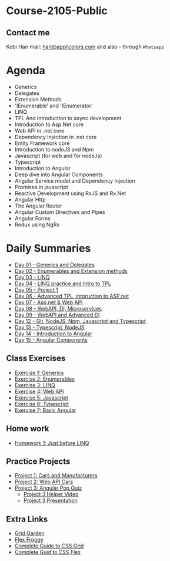 # Course-2105-Public
## Contact me
Kobi Hari
mail: hari@applicolors.com
and also - through `Whatsapp`

# Agenda
* Generics
* Delegates
* Extension Methods
* 'IEnumerable' and 'IEnumerator'
* LINQ
* TPL And introduction to async development
* Introduction to Asp.Net core
* Web API in .net core
* Dependency Injection in .net core
* Entity Framework core
* Introduction to nodeJS and Npm
* Javascript (for web and for nodeJs)
* Typescript
* Introduction to Angular
* Deep dive into Angular Components
* Angular Service model and Dependency Injection
* Promises in javascript
* Reactive Development using RxJS and Rx.Net
* Angular Http
* The Angular Router
* Angular Custom Directives and Pipes
* Angular Forms
* Redux using NgRx

# Daily Summaries
* [Day 01 - Generics and Delegates](https://github.com/kobi2294/Course-2105-Public/wiki/Day-01-Generics-and-Delegates)
* [Day 02 - Enumerables and Extension methods](https://github.com/kobi2294/Course-2105-Public/wiki/Day-02---Enumerables-and-Extension-methods)
* [Day 03 - LINQ](https://github.com/kobi2294/Course-2105-Public/wiki/Day-03---LINQ)
* [Day 04 - LINQ practice and Intro to TPL](https://github.com/kobi2294/Course-2105-Public/wiki/Day-04---LINQ-Practive-and-Intro-to-TPL)
* [Day 05 - Project 1](https://github.com/kobi2294/Course-2105-Public/wiki/Day-05---LINQ-project)
* [Day 06 - Advanced TPL, intoruction to ASP.net](https://github.com/kobi2294/Course-2105-Public/wiki/Day-06---Advanced-TPL,-Intro-to-asp.net)
* [Day 07 - Asp.net & Web API](https://github.com/kobi2294/Course-2105-Public/wiki/Day-07---Asp.net-&-Web-API)
* [Day 08 - WebAPI, DI, Microservices](https://github.com/kobi2294/Course-2105-Public/wiki/Day-08---More-WebAPI,-Dependency-Injection-and-Microsevices)
* [Day 09 - WebAPI and Advanced DI](https://github.com/kobi2294/Course-2105-Public/wiki/Day-09---More-Web-API,-Dependency-Injection)
* [Day 12 - Git, NodeJS, Npm, Javascript and Typescript](https://github.com/kobi2294/Course-2105-Public/wiki/Day-12---Javascript,-Node-JS)
* [Day 13 - Typescript, NodeJS](https://github.com/kobi2294/Course-2105-Public/wiki/Day-13---Typescript-and-NodeJS)
* [Day 14 - Introduction to Angular](https://github.com/kobi2294/Course-2105-Public/wiki/Day-14---Angular-CLI,-App-&-Components)
* [Day 15 - Angular Components](https://github.com/kobi2294/Course-2105-Public/wiki/Day-15---Angular-Components-in-depth)

## Class Exercises
- [Exercise 1: Generics](https://github.com/kobi2294/Course-2105-Public/wiki/Exercise-1---Generics)
- [Exercise 2: Enumerables](https://github.com/kobi2294/Course-2105-Public/wiki/Exercise-2-Enumerables)
- [Exercise 3: LINQ](https://github.com/kobi2294/Course-2105-Public/wiki/Exercise-3---LINQ)
- [Exercise 4: Web API](https://github.com/kobi2294/Course-2105-Public/wiki/Exercise-4---Web-API)
- [Exercise 5: Javascript](https://github.com/kobi2294/Course-2105-Public/wiki/Exercise-5--Fun-with-JS)
- [Exercise 6: Typescript](https://github.com/kobi2294/Course-2105-Public/wiki/Exercise-6--Fun-with-Typescript)
- [Exercise 7: Basic Angular](https://github.com/kobi2294/Course-2105-Public/wiki/Exercise-7-Angular-Single-Component)

## Home work
- [Homework 1: Just before LINQ](https://github.com/kobi2294/Course-2105-Public/wiki/Homework-1---Before-LINQ)

## Practice Projects
- [Project 1: Cars and Manufacturers](https://github.com/kobi2294/Course-2105-Public/wiki/Project-1---Cars-and-Manufacturers)
- [Project 2: Web API Cars](https://github.com/kobi2294/Course-2105-Public/wiki/Project-2---Cars-and-Manufacturers---Online)
- [Project 3: Angular Pop Quiz](https://github.com/kobi2294/Course-2105-Public/wiki/Project-3-Pop-Quiz-in-Angular)
    * [Project 3 Helper Video](https://www.dropbox.com/s/8ybqibl7geul9bm/Solution.mp4?dl=0)
    * [Project 3 Presentation](https://www.dropbox.com/s/rkhx8ge3lj5um6t/Description.pptx?dl=0)


## Extra Links
- [Grid Garden](https://cssgridgarden.com/)
- [Flex Froggy](https://flexboxfroggy.com/)
- [Complete Guide to CSS Grid](https://css-tricks.com/snippets/css/complete-guide-grid/)
- [Complete Guid to CSS Flex](https://css-tricks.com/snippets/css/a-guide-to-flexbox/)





